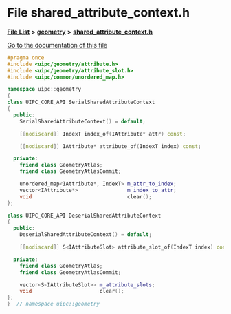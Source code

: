 

# File shared\_attribute\_context.h

[**File List**](files.md) **>** [**geometry**](dir_04894967a28d068f10a69f6e8a07a2cb.md) **>** [**shared\_attribute\_context.h**](shared__attribute__context_8h.md)

[Go to the documentation of this file](shared__attribute__context_8h.md)


```C++
#pragma once
#include <uipc/geometry/attribute.h>
#include <uipc/geometry/attribute_slot.h>
#include <uipc/common/unordered_map.h>

namespace uipc::geometry
{
class UIPC_CORE_API SerialSharedAttributeContext
{
  public:
    SerialSharedAttributeContext() = default;

    [[nodiscard]] IndexT index_of(IAttribute* attr) const;

    [[nodiscard]] IAttribute* attribute_of(IndexT index) const;

  private:
    friend class GeometryAtlas;
    friend class GeometryAtlasCommit;

    unordered_map<IAttribute*, IndexT> m_attr_to_index;
    vector<IAttribute*>                m_index_to_attr;
    void                               clear();
};

class UIPC_CORE_API DeserialSharedAttributeContext
{
  public:
    DeserialSharedAttributeContext() = default;

    [[nodiscard]] S<IAttributeSlot> attribute_slot_of(IndexT index) const;

  private:
    friend class GeometryAtlas;
    friend class GeometryAtlasCommit;

    vector<S<IAttributeSlot>> m_attribute_slots;
    void                      clear();
};
}  // namespace uipc::geometry
```


